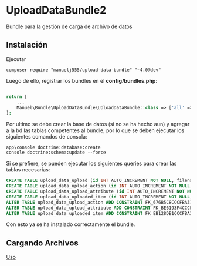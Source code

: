 UploadDataBundle2
==================

Bundle para la gestión de carga de archivo de datos

Instalación
----

Ejecutar 

    composer require "manuelj555/upload-data-bundle" "~4.0@dev"

Luego de ello, registrar los bundles en el **config/bundles.php**:

```php

return [
    ...
    Manuel\Bundle\UploadDataBundle\UploadDataBundle::class => ['all' => true],
];
```

Por ultimo se debe crear la base de datos (si no se ha hecho aun) y agregar a la bd las tablas competentes al bundle, por lo que se deben ejecutar los siguientes comandos de consola:

    app\console doctrine:database:create
    console doctrine:schema:update --force

Si se prefiere, se pueden ejecutar los siguientes queries para crear las tablas necesarias:

```sql
CREATE TABLE upload_data_upload (id INT AUTO_INCREMENT NOT NULL, filename VARCHAR(255) DEFAULT NULL, full_filename VARCHAR(255) DEFAULT NULL, file VARCHAR(255) DEFAULT NULL, type VARCHAR(255) NOT NULL, valids INT DEFAULT NULL, invalids INT DEFAULT NULL, total INT DEFAULT NULL, uploadedAt DATETIME DEFAULT NULL, PRIMARY KEY(id)) DEFAULT CHARACTER SET utf8mb4 COLLATE `utf8mb4_unicode_ci` ENGINE = InnoDB;
CREATE TABLE upload_data_upload_action (id INT AUTO_INCREMENT NOT NULL, upload_id INT DEFAULT NULL, name VARCHAR(255) NOT NULL, status SMALLINT NOT NULL, completedAt DATETIME DEFAULT NULL, completed TINYINT(1) NOT NULL, INDEX IDX_676B5C8CCCFBA31 (upload_id), PRIMARY KEY(id)) DEFAULT CHARACTER SET utf8mb4 COLLATE `utf8mb4_unicode_ci` ENGINE = InnoDB;
CREATE TABLE upload_data_upload_attribute (id INT AUTO_INCREMENT NOT NULL, upload_id INT DEFAULT NULL, name VARCHAR(255) NOT NULL, label VARCHAR(255) DEFAULT NULL, value JSON DEFAULT NULL, INDEX IDX_BE6193F4CCCFBA31 (upload_id), PRIMARY KEY(id)) DEFAULT CHARACTER SET utf8mb4 COLLATE `utf8mb4_unicode_ci` ENGINE = InnoDB;
CREATE TABLE upload_data_uploaded_item (id INT AUTO_INCREMENT NOT NULL, upload_id INT DEFAULT NULL, file_row_number INT DEFAULT NULL, data JSON DEFAULT NULL, extras JSON DEFAULT NULL, errors JSON DEFAULT NULL, isValid TINYINT(1) DEFAULT NULL, status INT DEFAULT NULL, INDEX IDX_EB128DB1CCCFBA31 (upload_id), PRIMARY KEY(id)) DEFAULT CHARACTER SET utf8mb4 COLLATE `utf8mb4_unicode_ci` ENGINE = InnoDB;
ALTER TABLE upload_data_upload_action ADD CONSTRAINT FK_676B5C8CCCFBA31 FOREIGN KEY (upload_id) REFERENCES upload_data_upload (id);
ALTER TABLE upload_data_upload_attribute ADD CONSTRAINT FK_BE6193F4CCCFBA31 FOREIGN KEY (upload_id) REFERENCES upload_data_upload (id);
ALTER TABLE upload_data_uploaded_item ADD CONSTRAINT FK_EB128DB1CCCFBA31 FOREIGN KEY (upload_id) REFERENCES upload_data_upload (id);
``` 

Con esto ya se ha instalado correctamente el bundle.

## Cargando Archivos

[Uso](./Resources/doc/usage.md)

